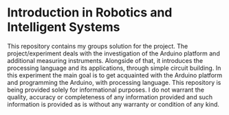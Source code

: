 # Introduction in Robotics and Intelligent Systems

This repository contains my groups solution for the project. The project/experiment deals with the investigation of the Arduino platform and additional measuring instruments. Alongside of that, it introduces the processing language and its applications, through simple circuit building. In this experiment the main goal is to get acquainted with the Arduino platform and programming the Arduino, with processing language. This repository is being provided solely for informational purposes. I do not warrant the quality, accuracy or completeness of any information provided and such information is provided as is without any warranty or condition of any kind.


